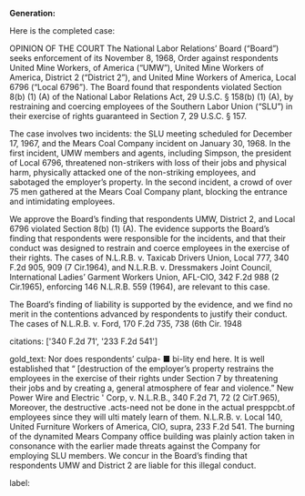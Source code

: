 **Generation:**

 Here is the completed case:

<answer>
OPINION OF THE COURT
The National Labor Relations’ Board (“Board”) seeks enforcement of its November 8, 1968, Order against respondents United Mine Workers, of America (“UMW”), United Mine Workers of America, District 2 (“District 2”), and United Mine Workers of America, Local 6796 (“Local 6796”). The Board found that respondents violated Section 8(b) (1) (A) of the National Labor Relations Act, 29 U.S.C. § 158(b) (1) (A), by restraining and coercing employees of the Southern Labor Union (“SLU”) in their exercise of rights guaranteed in Section 7, 29 U.S.C. § 157.

The case involves two incidents: the SLU meeting scheduled for December 17, 1967, and the Mears Coal Company incident on January 30, 1968. In the first incident, UMW members and agents, including Simpson, the president of Local 6796, threatened non-strikers with loss of their jobs and physical harm, physically attacked one of the non-striking employees, and sabotaged the employer’s property. In the second incident, a crowd of over 75 men gathered at the Mears Coal Company plant, blocking the entrance and intimidating employees.

We approve the Board’s finding that respondents UMW, District 2, and Local 6796 violated Section 8(b) (1) (A). The evidence supports the Board’s finding that respondents were responsible for the incidents, and that their conduct was designed to restrain and coerce employees in the exercise of their rights. The cases of N.L.R.B. v. Taxicab Drivers Union, Local 777, 340 F.2d 905, 909 (7 Cir.1964), and N.L.R.B. v. Dressmakers Joint Council, International Ladies’ Garment Workers Union, AFL-CIO, 342 F.2d 988 (2 Cir.1965), enforcing 146 N.L.R.B. 559 (1964), are relevant to this case.

The Board’s finding of liability is supported by the evidence, and we find no merit in the contentions advanced by respondents to justify their conduct. The cases of N.L.R.B. v. Ford, 170 F.2d 735, 738 (6th Cir. 1948

citations: ['340 F.2d 71', '233 F.2d 541']

gold_text: Nor does respondents’ culpa- ■ bi-lity end here. It is well established that “ [destruction of the employer’s property restrains the employees in the exercise of their rights under Section 7 by threatening their jobs and by creating a, general atmosphere of fear and violence.” New Power Wire and Electric ' Corp, v. N.L.R.B., 340 F.2d 71, 72 (2 CirT.965), Moreover, the destructive .acts-need not be done in the actual presppcbt.of employees since they will ulti mately learn of them. N.L.R.B. v. Local 140, United Furniture Workers of America, CIO, supra, 233 F.2d 541. The burning of the dynamited Mears Company office building was plainly action taken in consonance with the earlier made threats against the Company for employing SLU members. We concur in the Board’s finding that respondents UMW and District 2 are liable for this illegal conduct.

label: 